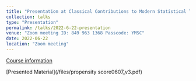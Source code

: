 ```yaml
---
title: "Presentation at Classical Contributions to Modern Statistical Thinking (Donald Rubin, Per Johansson, Yannis Yatracos)"
collection: talks
type: "Presentation"
permalink: /talks/2022-6-22-presentation
venue: "Zoom meeting ID: 849 963 1368 Passcode: YMSC"
date: 2022-06-22
location: "Zoom meeting"
---
```


[Course information](https://ymsc.tsinghua.edu.cn/info/1048/3019.html)

[Presented Material](/files/propensity score0607_v3.pdf)

<!-- This is a description of your tutorial, note the different field in type. This is a markdown files that can be all markdown-ified like any other post. Yay markdown! -->
